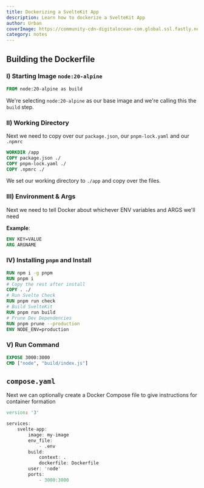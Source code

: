```yaml
---
title: Dockerizing a SvelteKit App
description: Learn how to dockerize a SvelteKit App
author: Urban
coverImage: https://community-cdn-digitalocean-com.global.ssl.fastly.net/YMiWVwf44KxC6EmLNooKyr5w
category: notes
---
```


## Building the Dockerfile

### I) Starting Image `node:20-alpine`

```dockerfile
FROM node:20-alpine as build
```

We're selecting `node:20-alpine` as our base image and we're calling this the `build` step.

### II) Working Directory

Next we need to copy over our `package.json`, our `pnpm-lock.yaml` and our `.npmrc`

```dockerfile
WORKDIR /app
COPY package.json ./
COPY pnpm-lock.yaml ./
COPY .npmrc ./
```

We set our working directory to `./app` and copy over the files.

### III) Environment & Args

Next we need to tell Docker about whichever ENV variables and ARGS we'll need

**Example**:

```dockerfile
ENV KEY=VALUE
ARG ARGNAME
```

### IV) Installing `pnpm` and Install

```dockerfile
RUN npm i -g pnpm
RUN pnpm i
# Copy the rest after install
COPY . ./
# Run Svelte Check
RUN pnpm run check
# Build SvelteKit
RUN pnpm run build
# Prune Dev Dependencies
RUN pnpm prune --production
ENV NODE_ENV=production
```

### V) Run Command

```dockerfile
EXPOSE 3000:3000
CMD ["node", "build/index.js"]
```

## `compose.yaml`

Next we can optionally create a Docker Compose file to give instructions for container formation

```d
version: '3'

services:
	svelte-app:
		image: my-image
		env_file:
			- .env
		build:
			context: .
			dockerfile: Dockerfile
		user: 'node'
		ports:
			- 3000:3000
```

